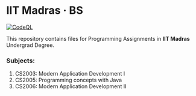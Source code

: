 # IIT Madras &middot; BS

[![CodeQL](https://github.com/flxcp/iitm.bs/actions/workflows/codeql.yml/badge.svg)](https://github.com/flxcp/iitm.bs/actions/workflows/codeql.yml)

This repository contains files for Programming Assignments in **IIT Madras** Undergrad Degree.

### Subjects:

1. CS2003: Modern Application Development I
2. CS2005: Programming concepts with Java
3. CS2006: Modern Application Development II

